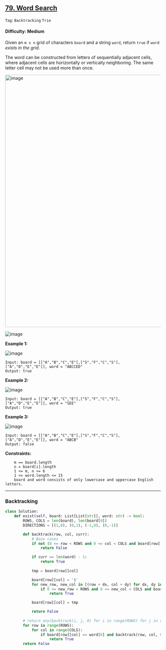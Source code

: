 ## [79. Word Search](https://leetcode.com/problems/word-search)

```Tag```: ```Backtracking``` ```Trie```

#### Difficulty: Medium

Given an ```m x n``` grid of characters ```board``` and a string ```word```, return ```true``` if ```word``` _exists in the grid_.

The word can be constructed from letters of sequentially adjacent cells, where adjacent cells are horizontally or vertically neighboring. The same letter cell may not be used more than once.

<img width="814" alt="image" src="https://user-images.githubusercontent.com/35042430/203913679-73e0ca58-836b-45a4-9dd1-006d85b07ddf.png">

![image](https://github.com/quananhle/Python/assets/35042430/b7ae9069-e2aa-4870-913d-6d027e3540b1)

__Example 1:__

![image](https://assets.leetcode.com/uploads/2020/11/04/word2.jpg)

```
Input: board = [["A","B","C","E"],["S","F","C","S"],["A","D","E","E"]], word = "ABCCED"
Output: true
```

__Example 2:__

![image](https://assets.leetcode.com/uploads/2020/11/04/word-1.jpg)
```
Input: board = [["A","B","C","E"],["S","F","C","S"],["A","D","E","E"]], word = "SEE"
Output: true
```

__Example 3:__

![image](https://assets.leetcode.com/uploads/2020/10/15/word3.jpg)
```
Input: board = [["A","B","C","E"],["S","F","C","S"],["A","D","E","E"]], word = "ABCB"
Output: false
```

__Constraints:__
```
    m == board.length
    n = board[i].length
    1 <= m, n <= 6
    1 <= word.length <= 15
    board and word consists of only lowercase and uppercase English letters.
```

---

### Backtracking

```Python
class Solution:
    def exist(self, board: List[List[str]], word: str) -> bool:
        ROWS, COLS = len(board), len(board[0])
        DIRECTIONS = [(1,0), (0,1), (-1,0), (0,-1)]

        def backtrack(row, col, curr):
            # Base cases
            if not (0 <= row < ROWS and 0 <= col < COLS and board[row][col] != '$'):
                return False

            if curr == len(word) - 1:
                return True
                
            tmp = board[row][col]

            board[row][col] = '$'
            for new_row, new_col in [(row + dx, col + dy) for dx, dy in DIRECTIONS]:
                if 0 <= new_row < ROWS and 0 <= new_col < COLS and board[new_row][new_col] == word[curr + 1] and backtrack(new_row, new_col, curr + 1):
                    return True

            board[row][col] = tmp

            return False
        
        # return any(backtrack(i, j, 0) for i in range(ROWS) for j in range(COLS))
        for row in range(ROWS):
            for col in range(COLS):
                if board[row][col] == word[0] and backtrack(row, col, 0): 
                    return True 
        return False 

```
